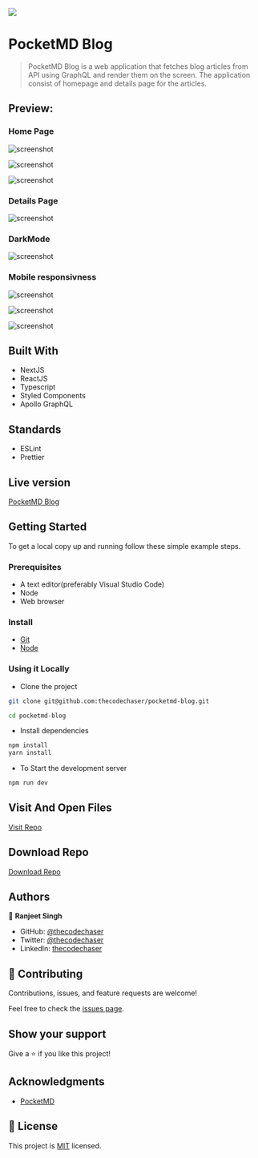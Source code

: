 ![](https://img.shields.io/badge/thecodechaser-blueviolet)

# PocketMD Blog

> PocketMD Blog is a web application that fetches blog articles from API using GraphQL and render them on the screen. The application consist of homepage and details page for the articles.

## Preview:

### Home Page

![screenshot](./public/homepage.png)

![screenshot](./public/articles.png)

![screenshot](./public/footer.png)

### Details Page

![screenshot](./public/details.png)

### DarkMode

![screenshot](./public/dark.png)

### Mobile responsivness

![screenshot](./public/homepage-m.png)

![screenshot](./public/article-m.png)

![screenshot](./public/footer-m.png)

## Built With

- NextJS
- ReactJS
- Typescript
- Styled Components
- Apollo GraphQL

## Standards
- ESLint
- Prettier


## Live version

[PocketMD Blog](https://book-appointments-frontend.netlify.app)

## Getting Started

To get a local copy up and running follow these simple example steps.

### Prerequisites
- A text editor(preferably Visual Studio Code)
- Node
- Web browser

### Install
- [Git](https://git-scm.com/downloads)
- [Node](https://nodejs.org/en/download/)

### Using it Locally

- Clone the project

```bash 
git clone git@github.com:thecodechaser/pocketmd-blog.git

cd pocketmd-blog
```

- Install dependencies

```bash
npm install
yarn install
```
- To Start the development server
```bash
npm run dev
```


## Visit And Open Files

[Visit Repo](https://github.com/thecodechaser/pocketmd-blog)

## Download Repo

[Download Repo](https://github.com/thecodechaser/pocketmd-blog/archive/refs/heads/dev.zip)

## Authors

👤 **Ranjeet Singh**

- GitHub: [@thecodechaser](https://github.com/thecodechaser)
- Twitter: [@thecodechaser](https://twitter.com/thecodechaser)
- LinkedIn: [thecodechaser](https://linkedin.com/in/thecodechaser)


## 🤝 Contributing

Contributions, issues, and feature requests are welcome!

Feel free to check the [issues page](https://github.com/thecodechaser/pocketmd-blog/issues).

## Show your support

Give a ⭐️ if you like this project!

## Acknowledgments

- [PocketMD](https://pocketmd.ca)

## 📝 License

This project is [MIT](./LICENSE.md) licensed.
